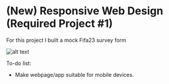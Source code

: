 # (New) Responsive Web Design (Required Project #1)

For this project I built a mock Fifa23 survey form 

![alt text](https://i.imgur.com/ZpDMuBk.png)

To-do list:
- Make webpage/app suitable for mobile devices.
